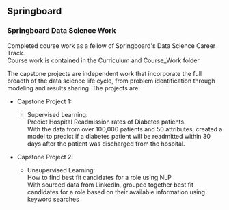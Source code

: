 ## Springboard

### Springboard Data Science Work
Completed course work as a fellow of Springboard's Data Science Career Track. <br>
Course work is contained in the Curriculum and Course_Work folder

The capstone projects are independent work that incorporate the full breadth of the data science life cycle, from problem identification through modeling and results sharing. The projects are:

- Capstone Project 1: 
    - Supervised Learning:<br>
          Predict Hospital Readmission rates of Diabetes patients. <br>
          With the data from over 100,000 patients and 50 attributes, created a model to predict if a diabetes patient will be readmitted within 30 days after the patient was discharged from the hospital.
     
- Capstone Project 2: 
    - Unsupervised Learning:<br>
          How to find best fit candidates for a role using NLP<br>
          With sourced data from LinkedIn, grouped together best fit candidates for a role based on their available information using keyword searches
